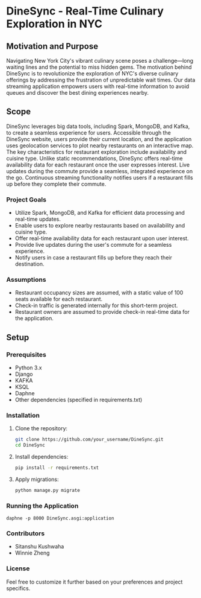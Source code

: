 # DineSync - Real-Time Culinary Exploration in NYC

## Motivation and Purpose

Navigating New York City's vibrant culinary scene poses a challenge—long waiting lines and the potential to miss hidden gems. The motivation behind DineSync is to revolutionize the exploration of NYC's diverse culinary offerings by addressing the frustration of unpredictable wait times. Our data streaming application empowers users with real-time information to avoid queues and discover the best dining experiences nearby.

## Scope

DineSync leverages big data tools, including Spark, MongoDB, and Kafka, to create a seamless experience for users. Accessible through the DineSync website, users provide their current location, and the application uses geolocation services to plot nearby restaurants on an interactive map. The key characteristics for restaurant exploration include availability and cuisine type. Unlike static recommendations, DineSync offers real-time availability data for each restaurant once the user expresses interest. Live updates during the commute provide a seamless, integrated experience on the go. Continuous streaming functionality notifies users if a restaurant fills up before they complete their commute.

### Project Goals

- Utilize Spark, MongoDB, and Kafka for efficient data processing and real-time updates.
- Enable users to explore nearby restaurants based on availability and cuisine type.
- Offer real-time availability data for each restaurant upon user interest.
- Provide live updates during the user's commute for a seamless experience.
- Notify users in case a restaurant fills up before they reach their destination.

### Assumptions

- Restaurant occupancy sizes are assumed, with a static value of 100 seats available for each restaurant.
- Check-in traffic is generated internally for this short-term project.
- Restaurant owners are assumed to provide check-in real-time data for the application.

## Setup

### Prerequisites

- Python 3.x
- Django
- KAFKA
- KSQL
- Daphne
- Other dependencies (specified in requirements.txt)

### Installation

1. Clone the repository:
   ```bash
   git clone https://github.com/your_username/DineSync.git
   cd DineSync
2. Install dependencies:
    ```bash
   pip install -r requirements.txt
   
3. Apply migrations:
    ```bash
   python manage.py migrate

### Running the Application
    daphne -p 8000 DineSync.asgi:application
### Contributors
- Sitanshu Kushwaha
- Winnie Zheng

### License

Feel free to customize it further based on your preferences and project specifics.

   